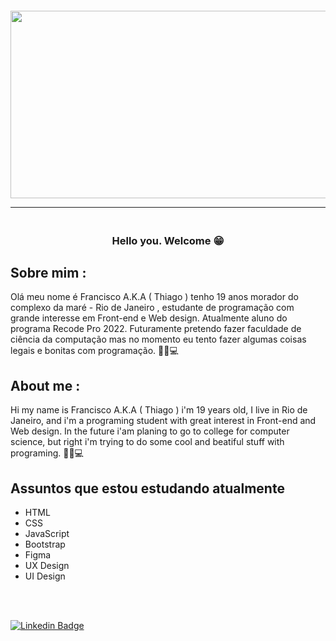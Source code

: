 <h4 align="center">
  <img width="600" height="300" src="https://user-images.githubusercontent.com/85837405/174074198-fb83f539-c5a9-43d0-bdda-d9891b16ee86.gif">

<hr>
  
</h4>


<h3 align="center">  <br>
Hello you.     Welcome 😁​
<br>

</h3>

## Sobre mim :

Olá meu nome é Francisco A.K.A ( Thiago ) tenho 19 anos morador do complexo da maré - Rio de Janeiro , estudante de programação com grande interesse em Front-end e Web design. Atualmente aluno do programa Recode Pro 2022. Futuramente pretendo fazer faculdade de ciência da computação mas no momento eu tento fazer algumas coisas legais e bonitas com programação. 👨‍🎓💻

## About me :

Hi my name is Francisco A.K.A ( Thiago ) i'm 19 years old, I live in Rio de Janeiro, and i'm a programing student with great interest in Front-end and Web design. In the future i'am planing to go to college for computer science, but right i'm trying to do some cool and beatiful stuff with programing. 👨‍🎓💻


## Assuntos que estou estudando atualmente 

- HTML
- CSS
- JavaScript
- Bootstrap
- Figma
- UX Design
- UI Design

<br>
<br>

[![Linkedin Badge](https://img.shields.io/badge/-Linkedin-blue?style=for-the-badge&logo=Linkedin&logoColor=white&link=https://github.com/CiscoFran10)](www.linkedin.com/in/francisco-th-rodrigues)
  
